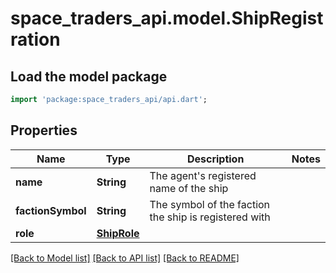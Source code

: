 # space_traders_api.model.ShipRegistration

## Load the model package
```dart
import 'package:space_traders_api/api.dart';
```

## Properties
Name | Type | Description | Notes
------------ | ------------- | ------------- | -------------
**name** | **String** | The agent's registered name of the ship | 
**factionSymbol** | **String** | The symbol of the faction the ship is registered with | 
**role** | [**ShipRole**](ShipRole.md) |  | 

[[Back to Model list]](../README.md#documentation-for-models) [[Back to API list]](../README.md#documentation-for-api-endpoints) [[Back to README]](../README.md)


